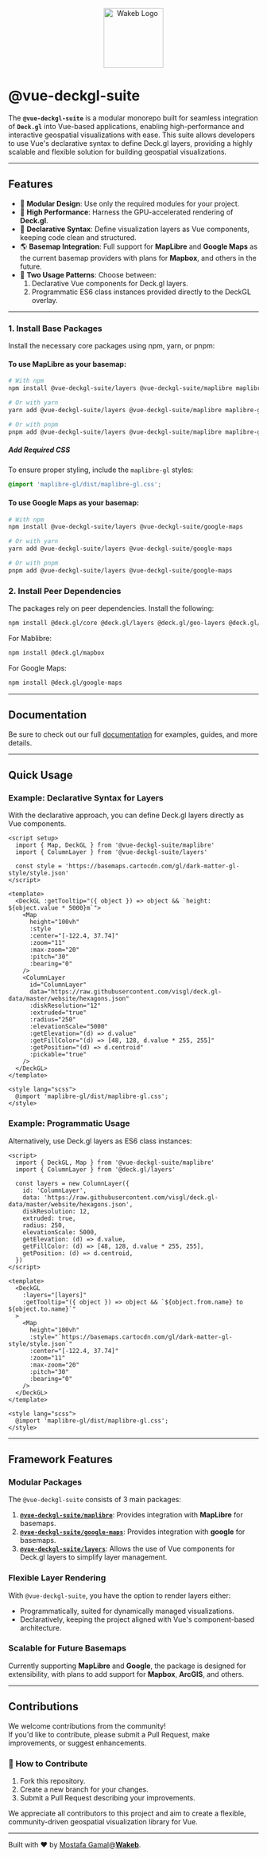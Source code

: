 <p align="center">
    <a href="https://wakeb.tech/" target="_blank">
      <img src="./docs/public/wakeb-logo-light-mode.png" alt="Wakeb Logo" height="120">
    </a>
</p>

# @vue-deckgl-suite

The **`@vue-deckgl-suite`** is a modular monorepo built for seamless integration of **`Deck.gl`** into Vue-based applications, enabling high-performance and interactive geospatial visualizations with ease. This suite allows developers to use Vue's declarative syntax to define Deck.gl layers, providing a highly scalable and flexible solution for building geospatial visualizations.

---

## Features

- 🧩 **Modular Design**: Use only the required modules for your project.
- 🚀 **High Performance**: Harness the GPU-accelerated rendering of **Deck.gl**.
- 🔧 **Declarative Syntax**: Define visualization layers as Vue components, keeping code clean and structured.
- 🌎 **Basemap Integration**: Full support for **MapLibre** and **Google Maps** as the current basemap providers with plans for **Mapbox**, and others in the future.
- 🔄 **Two Usage Patterns**: Choose between:
    1. Declarative Vue components for Deck.gl layers.
    2. Programmatic ES6 class instances provided directly to the DeckGL overlay.

---

### 1. Install Base Packages
Install the necessary core packages using npm, yarn, or pnpm:

#### To use MapLibre as your basemap:
```bash
# With npm
npm install @vue-deckgl-suite/layers @vue-deckgl-suite/maplibre maplibre-gl

# Or with yarn
yarn add @vue-deckgl-suite/layers @vue-deckgl-suite/maplibre maplibre-gl

# Or with pnpm
pnpm add @vue-deckgl-suite/layers @vue-deckgl-suite/maplibre maplibre-gl
```

##### Add Required CSS
To ensure proper styling, include the `maplibre-gl` styles:
```scss
@import 'maplibre-gl/dist/maplibre-gl.css';
```

#### To use Google Maps as your basemap:
```bash
# With npm
npm install @vue-deckgl-suite/layers @vue-deckgl-suite/google-maps

# Or with yarn
yarn add @vue-deckgl-suite/layers @vue-deckgl-suite/google-maps

# Or with pnpm
pnpm add @vue-deckgl-suite/layers @vue-deckgl-suite/google-maps
```

### 2. Install Peer Dependencies
The packages rely on peer dependencies. Install the following:
```bash
npm install @deck.gl/core @deck.gl/layers @deck.gl/geo-layers @deck.gl/aggregation-layers
```
For Mablibre:
```bash
npm install @deck.gl/mapbox
```

For Google Maps:
```bash
npm install @deck.gl/google-maps
```


---

## Documentation

Be sure to check out our full [documentation](https://vue-deckgl-suite.wakeb.tech) for examples, guides, and more details.

---

## Quick Usage

### Example: Declarative Syntax for Layers
With the declarative approach, you can define Deck.gl layers directly as Vue components.

```vue
<script setup>
  import { Map, DeckGL } from '@vue-deckgl-suite/maplibre'
  import { ColumnLayer } from '@vue-deckgl-suite/layers'

  const style = 'https://basemaps.cartocdn.com/gl/dark-matter-gl-style/style.json'
</script>

<template>
  <DeckGL :getTooltip="({ object }) => object && `height: ${object.value * 5000}m`">
    <Map
      height="100vh"
      :style
      :center="[-122.4, 37.74]"
      :zoom="11"
      :max-zoom="20"
      :pitch="30"
      :bearing="0"
    />
    <ColumnLayer
      id="ColumnLayer"
      data="https://raw.githubusercontent.com/visgl/deck.gl-data/master/website/hexagons.json"
      :diskResolution="12"
      :extruded="true"
      :radius="250"
      :elevationScale="5000"
      :getElevation="(d) => d.value"
      :getFillColor="(d) => [48, 128, d.value * 255, 255]"
      :getPosition="(d) => d.centroid"
      :pickable="true"
    />
  </DeckGL>
</template>

<style lang="scss">
  @import 'maplibre-gl/dist/maplibre-gl.css';
</style>
```

### Example: Programmatic Usage
Alternatively, use Deck.gl layers as ES6 class instances:

```vue
<script>
  import { DeckGL, Map } from '@vue-deckgl-suite/maplibre'
  import { ColumnLayer } from '@deck.gl/layers'

  const layers = new ColumnLayer({
    id: 'ColumnLayer',
    data: 'https://raw.githubusercontent.com/visgl/deck.gl-data/master/website/hexagons.json',
    diskResolution: 12,
    extruded: true,
    radius: 250,
    elevationScale: 5000,
    getElevation: (d) => d.value,
    getFillColor: (d) => [48, 128, d.value * 255, 255],
    getPosition: (d) => d.centroid,
  })
</script>

<template>
  <DeckGL
    :layers="[layers]"
    :getTooltip="({ object }) => object && `${object.from.name} to ${object.to.name}`"
  >
    <Map
      height="100vh"
      :style="`https://basemaps.cartocdn.com/gl/dark-matter-gl-style/style.json`"
      :center="[-122.4, 37.74]"
      :zoom="11"
      :max-zoom="20"
      :pitch="30"
      :bearing="0"
    />
  </DeckGL>
</template>

<style lang="scss">
  @import 'maplibre-gl/dist/maplibre-gl.css';
</style>
```

---

## Framework Features

### Modular Packages
The `@vue-deckgl-suite` consists of 3 main packages:
1. **[`@vue-deckgl-suite/maplibre`](https://vue-deckgl-suite/maplibre)**:
   Provides integration with **MapLibre** for basemaps.
2. **[`@vue-deckgl-suite/google-maps`](https://vue-deckgl-suite/google-maps)**:
   Provides integration with **google** for basemaps.
3. **[`@vue-deckgl-suite/layers`](https://vue-deckgl-suite/layers)**:
   Allows the use of Vue components for Deck.gl layers to simplify layer management.

### Flexible Layer Rendering
With `@vue-deckgl-suite`, you have the option to render layers either:
- Programmatically, suited for dynamically managed visualizations.
- Declaratively, keeping the project aligned with Vue's component-based architecture.

### Scalable for Future Basemaps
Currently supporting **MapLibre** and **Google**, the package is designed for extensibility, with plans to add support for **Mapbox**, **ArcGIS**, and others.

---

## Contributions

We welcome contributions from the community!  
If you'd like to contribute, please submit a Pull Request, make improvements, or suggest enhancements.

### 👥 How to Contribute
1. Fork this repository.
2. Create a new branch for your changes.
3. Submit a Pull Request describing your improvements.

We appreciate all contributors to this project and aim to create a flexible, community-driven geospatial visualization library for Vue.

---

Built with ❤️ by [Mostafa Gamal](https://github.com/MostafaGamalSayed)@[**Wakeb**](https://wakeb.tech/).